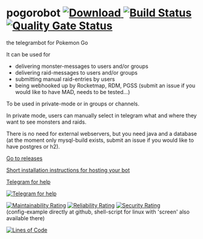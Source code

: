 # pogorobot [![Download](https://api.bintray.com/packages/theyellow/repo/pogorobot/images/download.svg?version=pogorobot-1.0.10) ](https://bintray.com/theyellow/repo/pogorobot/pogorobot-1.0.10/link)[![Build Status](https://travis-ci.org/theyellow/pogorobot.svg?branch=master)](https://travis-ci.org/theyellow/pogorobot) [![Quality Gate Status](https://sonarcloud.io/api/project_badges/measure?project=theyellow_pogorobot&metric=alert_status)](https://sonarcloud.io/dashboard?id=theyellow_pogorobot)

the telegrambot for Pokemon Go

It can be used for
- delivering monster-messages to users and/or groups
- delivering raid-messages to users and/or groups
- submitting manual raid-entries by users
- being webhooked up by Rocketmap, RDM, PGSS (submit an issue if you would like to have MAD, needs to be tested...)

To be used in private-mode or in groups or channels.

In private mode, users can manually select in telegram what and where they want to see monsters and raids. 

There is no need for external webservers, but you need java and a database (at the moment only mysql-build exists, submit an issue if you would like to have postgres or h2).

[Go to releases](https://github.com/theyellow/pogorobot/releases)

[Short installation instructions for hosting your bot](https://github.com/theyellow/pogorobot/wiki/Short-installation-and-usage-guide)

[Telegram for help](https://t.me/pogorobot_users)

[![Telegram for help](https://github.com/theyellow/pogorobot/blob/master/src/main/resources/logo-48.png)](https://t.me/pogorobot_users)

[![Maintainability Rating](https://sonarcloud.io/api/project_badges/measure?project=theyellow_pogorobot&metric=sqale_rating)](https://sonarcloud.io/dashboard?id=theyellow_pogorobot) [![Reliability Rating](https://sonarcloud.io/api/project_badges/measure?project=theyellow_pogorobot&metric=reliability_rating)](https://sonarcloud.io/dashboard?id=theyellow_pogorobot) [![Security Rating](https://sonarcloud.io/api/project_badges/measure?project=theyellow_pogorobot&metric=security_rating)](https://sonarcloud.io/dashboard?id=theyellow_pogorobot)<br>
(config-example directly at github, shell-script for linux with 'screen' also available there)


[![Lines of Code](https://sonarcloud.io/api/project_badges/measure?project=theyellow_pogorobot&metric=ncloc)](https://sonarcloud.io/dashboard?id=theyellow_pogorobot)



